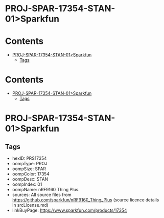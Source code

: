 
PROJ-SPAR-17354-STAN-01>Sparkfun
================================

Contents
========

* [PROJ-SPAR-17354-STAN-01>Sparkfun](#proj-spar-17354-stan-01sparkfun)
	* [Tags](#tags)

Contents
========

* [PROJ-SPAR-17354-STAN-01>Sparkfun](#proj-spar-17354-stan-01sparkfun)
	* [Tags](#tags)

# PROJ-SPAR-17354-STAN-01>Sparkfun

## Tags

- hexID: PRS17354
- oompType: PROJ
- oompSize: SPAR
- oompColor: 17354
- oompDesc: STAN
- oompIndex: 01
- oompName: nRF9160 Thing Plus
- sources: All source files from https://github.com/sparkfun/nRF9160_Thing_Plus (source licence details in srcLicense.md)
- linkBuyPage: https://www.sparkfun.com/products/17354
